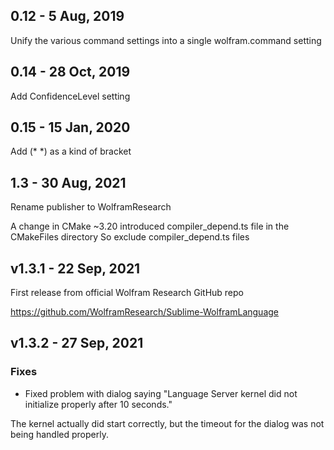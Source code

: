 

## 0.12 - 5 Aug, 2019

Unify the various command settings into a single wolfram.command setting


## 0.14 - 28 Oct, 2019

Add ConfidenceLevel setting


## 0.15 - 15 Jan, 2020

Add (\* \*) as a kind of bracket


## 1.3 - 30 Aug, 2021

Rename publisher to WolframResearch

A change in CMake \~3.20 introduced compiler_depend.ts file in the CMakeFiles directory
So exclude compiler_depend.ts files


## v1.3.1 - 22 Sep, 2021

First release from official Wolfram Research GitHub repo

https://github.com/WolframResearch/Sublime-WolframLanguage


## v1.3.2 - 27 Sep, 2021

### Fixes
- Fixed problem with dialog saying "Language Server kernel did not initialize properly after 10 seconds."

The kernel actually did start correctly, but the timeout for the dialog was not being handled properly.
